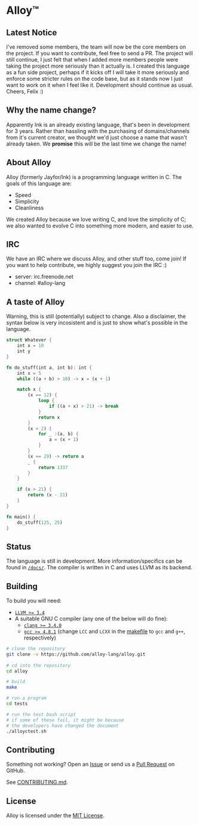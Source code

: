 Alloy™
========

Latest Notice
------
I've removed some members, the team will now be the core members on the project. If you want to contribute, feel free to send a PR. The project will still continue, I just felt that when I added more members people were taking the project more seriously than it actually is. I created this language as a fun side project, perhaps if it kicks off I will take it more seriously and enforce some stricter rules on the code base, but as it stands now I just want to work on it when I feel like it. Development should continue as usual.
Cheers, Felix :)

Why the name change?
------
Apparently Ink is an already existing language, that's been in development for 3 years. Rather than
hassling with the purchasing of domains/channels from it's current creator, we thought we'd just
choose a name that wasn't already taken. We **promise** this will be the last time we change the name!

About Alloy
------

Alloy (formerly Jayfor/Ink) is a programming language written in C. The goals of this language are:

* Speed
* Simplicity
* Cleanliness

We created Alloy because we love writing C, and love the simplicity of C; we also wanted to evolve C
into something more modern, and easier to use.

IRC
------
We have an IRC where we discuss Alloy, and other stuff too, come join! If you want to help contribute,
we highly suggest you join the IRC :)

* server: irc.freenode.net
* channel: #alloy-lang

A taste of Alloy
------
Warning, this is still (potentially) subject to change. Also a disclaimer,
the syntax below is very incosistent and is just to show what's possible in the 
language.
```rust
struct Whatever {
	int x = 10
	int y
}

fn do_stuff(int a, int b): int {
	int x = 5
	while ((a + b) > 10) -> x = (x + 1)

	match x {
		(x == 12) {
			loop {
				if ((a + x) > 21) -> break
			}
			return x
		}
		(x < 2) {
			for _ :(a, b) {
				a = (x + 1)
			}
		}
		(x == 29) -> return a
		_ {
			return 1337
		}
	}

	if (x > 21) {
		return (x - 21)
	}
}

fn main() {
	do_stuff(125, 25)
}
```
Status
------

The language is still in development. More information/specifics
can be found in [`/docs/`](/docs/). The compiler is written in C
and uses LLVM as its backend.

Building
--------

To build you will need:

 - [`LLVM >= 3.4`](http://llvm.org/releases/download.html)
 - A suitable GNU C compiler (any one of the below will do fine):
   - [`clang >= 3.4.0`](http://llvm.org/releases/download.html)
   - [`gcc >= 4.8.1`](https://gcc.gnu.org/) (change `LCC` and 
     `LCXX` in the [makefile](/Makefile) to `gcc` and `g++`, respectively)

```bash
# clone the repository
git clone -v https://github.com/alloy-lang/alloy.git
    
# cd into the repository
cd alloy

# build
make

# run a program
cd tests

# run the test bash script
# if some of these fail, it might be because
# the developers have changed the document
./alloyctest.sh
```

Contributing
------------

Something not working? Open an [Issue](https://github.com/alloy-lang/alloy/issues)
or send us a [Pull Request](https://github.com/alloy-lang/alloy/pulls)
on GitHub.

See [CONTRIBUTING.md](/CONTRIBUTING.md).

License
-------

Alloy is licensed under the [MIT License](/LICENSE.md).
